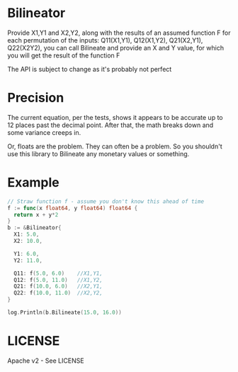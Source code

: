 Bilineator
===========

Provide X1,Y1 and X2,Y2, along with the results of an assumed function F for each
permutation of the inputs: Q11(X1,Y1), Q12(X1,Y2), Q21(X2,Y1), Q22(X2Y2), you can
call Bilineate and provide an X and Y value, for which you will get the result of
the function F

The API is subject to change as it's probably not perfect

Precision
==========
The current equation, per the tests, shows it appears to be accurate up to 12 places
past the decimal point. After that, the math breaks down and some variance creeps in.

Or, floats are the problem. They can often be a problem. So you shouldn't use this library
to Bilineate any monetary values or something.

Example
=======

```go
// Straw function f - assume you don't know this ahead of time
f := func(x float64, y float64) float64 {
  return x + y*2
}
b := &Bilineator{
  X1: 5.0,
  X2: 10.0,

  Y1: 6.0,
  Y2: 11.0,

  Q11: f(5.0, 6.0)    //X1,Y1,
  Q12: f(5.0, 11.0)   //X1,Y2,
  Q21: f(10.0, 6.0)   //X2,Y1,
  Q22: f(10.0, 11.0)  //X2,Y2,
}

log.Println(b.Bilineate(15.0, 16.0))
```

LICENSE
=========
Apache v2 - See LICENSE
